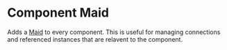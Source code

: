 # Component Maid

Adds a [Maid](https://medium.com/roblox-development/how-to-use-a-maid-class-on-roblox-to-manage-state-651bf74de98b) to every component. This is useful for managing connections and referenced instances that are relavent to the component.
